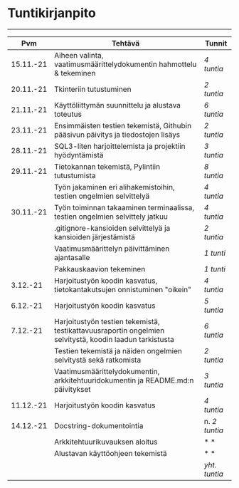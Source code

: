 
# Tuntikirjanpito
________________

| **Pvm** | **Tehtävä** | **Tunnit** |
| ------- | ----------- | ---------- |
| 15.11.-21 | Aiheen valinta, vaatimusmäärittelydokumentin hahmottelu & tekeminen | *4 tuntia* |
| 20.11.-21 | Tkinteriin tutustuminen | *2 tuntia* |
| 21.11.-21 | Käyttöliittymän suunnittelu ja alustava toteutus | *6 tuntia* |
| 23.11.-21 | Ensimmäisten testien tekemistä, Githubin pääsivun päivitys ja tiedostojen lisäys | *2 tuntia* | 
| 28.11.-21 | SQL3-liten harjoittelemista ja projektiin hyödyntämistä | *3 tuntia* |
| 29.11.-21 | Tietokannan tekemistä, Pylintiin tutustumista | *8 tuntia* |
|           | Työn jakaminen eri alihakemistoihin, testien ongelmien selvittelyä  | *4 tuntia* |
| 30.11.-21 | Työn toiminnan takaaminen terminaalissa, testien ongelmien selvittely jatkuu | *4 tuntia* |
|  | .gitignore-kansioiden selvittelyä ja kansioiden järjestämistä | *2 tuntia* |
|  | Vaatimusmäärittelyn päivittäminen ajantasalle | *1 tunti* |
|  | Pakkauskaavion tekeminen | *1 tunti* |
| 3.12.-21 | Harjoitustyön koodin kasvatus, tietokantakutsujen onnistuminen "oikein" | *4 tuntia* |
| 6.12.-21 | Harjoitustyön koodin kasvatus | *5 tuntia* |
| 7.12.-21 | Harjoitustyön testien tekemistä, testikattavuusraportin ongelmien selvitystä, koodin laadun tarkistusta | *6 tuntia* |
|          | Testien tekemistä ja näiden ongelmien selvitystä sekä ratkomista | *2 tuntia* |
|          | Vaatimusmäärittelydokumentin, arkkitehtuuridokumentin ja README.md:n päivitykset | *3 tuntia* |
| 11.12.-21 | Harjoitustyön koodin kasvatus | *4 tuntia* |
| 14.12.-21 | Docstring-dokumentointia | n. *2 tuntia* |
|  | Arkkitehtuurikuvauksen aloitus | * * |
|  | Alustavan käyttöohjeen tekemistä | * * |
|          |                        | *yht.  tuntia* |
